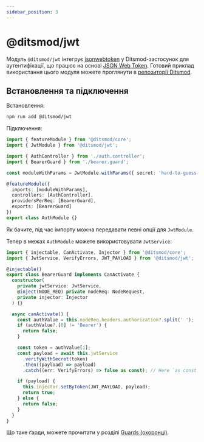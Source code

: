 ```yaml
---
sidebar_position: 3
---
```


# @ditsmod/jwt

Модуль `@ditsmod/jwt` інтегрує [jsonwebtoken][1] у Ditsmod-застосунок для аутентифікації, що працює на основі [JSON Web Token][2]. Готовий приклад використання цього модуля можете проглянути в [репозиторії Ditsmod][3].

## Встановлення та підключення

Встановлення:

```bash
npm run add @ditsmod/jwt
```

Підключення:

```ts {7,10}
import { featureModule } from '@ditsmod/core';
import { JwtModule } from '@ditsmod/jwt';

import { AuthController } from './auth.controller';
import { BearerGuard } from './bearer.guard';

const moduleWithParams = JwtModule.withParams({ secret: 'hard-to-guess-secret', signOptions: { expiresIn: '2m' } });

@featureModule({
  imports: [moduleWithParams],
  controllers: [AuthController],
  providersPerReq: [BearerGuard],
  exports: [BearerGuard]
})
export class AuthModule {}
```

Як бачите, під час імпорту можна передавати певні опції для `JwtModule`.

Тепер в межах `AuthModule` можете використовувати `JwtService`:

```ts {7,19-22}
import { injectable, CanActivate, Injector } from '@ditsmod/core';
import { JwtService, VerifyErrors, JWT_PAYLOAD } from '@ditsmod/jwt';

@injectable()
export class BearerGuard implements CanActivate {
  constructor(
    private jwtService: JwtService,
    @inject(NODE_REQ) private nodeReq: NodeRequest,
    private injector: Injector
  ) {}

  async canActivate() {
    const authValue = this.nodeReq.headers.authorization?.split(' ');
    if (authValue?.[0] != 'Bearer') {
      return false;
    }

    const token = authValue[1];
    const payload = await this.jwtService
      .verifyWithSecret(token)
      .then((payload) => payload)
      .catch((err: VerifyErrors) => false as const); // Here `as const` to narrow down returned type.

    if (payload) {
      this.injector.setByToken(JWT_PAYLOAD, payload);
      return true;
    } else {
      return false;
    }
  }
}
```

Що таке ґарди, можете прочитати у розділі [Guards (охоронці)][4].


[1]: https://github.com/auth0/node-jsonwebtoken
[2]: https://www.rfc-editor.org/rfc/rfc7519
[3]: https://github.com/ditsmod/ditsmod/tree/main/examples/14-auth-jwt
[4]: /components-of-ditsmod-app/guards
